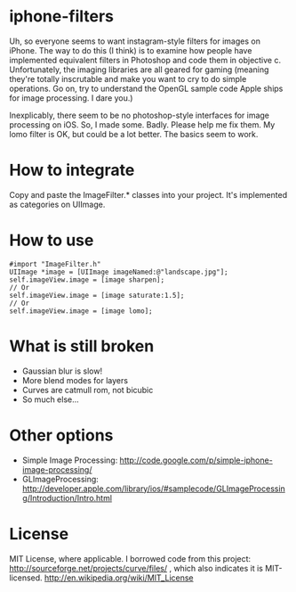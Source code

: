 iphone-filters
=========

Uh, so everyone seems to want instagram-style filters for images on iPhone. The way to do this (I think) is to examine how people have implemented equivalent filters in Photoshop and code them in objective c. Unfortunately, the imaging libraries are all geared for gaming (meaning they're totally inscrutable and make you want to cry to do simple operations. Go on, try to understand the OpenGL sample code Apple ships for image processing. I dare you.) 

Inexplicably, there seem to be no photoshop-style interfaces for image processing on iOS. So, I made some. Badly. Please help me fix them. My lomo filter is OK, but could be a lot better. The basics seem to work.

How to integrate
======================
Copy and paste the ImageFilter.* classes into your project. It's implemented as categories on UIImage. 

How to use
======================
    #import "ImageFilter.h"
    UIImage *image = [UIImage imageNamed:@"landscape.jpg"];
    self.imageView.image = [image sharpen];
    // Or
    self.imageView.image = [image saturate:1.5];
    // Or
    self.imageView.image = [image lomo];

What is still broken
======================

- Gaussian blur is slow!
- More blend modes for layers
- Curves are catmull rom, not bicubic
- So much else...

Other options
=============
- Simple Image Processing: http://code.google.com/p/simple-iphone-image-processing/
- GLImageProcessing: http://developer.apple.com/library/ios/#samplecode/GLImageProcessing/Introduction/Intro.html

License
=======
MIT License, where applicable. I borrowed code from this project: http://sourceforge.net/projects/curve/files/ , which also indicates it is MIT-licensed. 
http://en.wikipedia.org/wiki/MIT_License